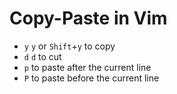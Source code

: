 # Copy-Paste in Vim

- `y` `y` or `Shift`+`y` to copy
- `d` `d` to cut
- `p` to paste after the current line
- `P` to paste before the current line
